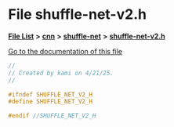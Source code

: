

# File shuffle-net-v2.h

[**File List**](files.md) **>** [**cnn**](dir_40be95ab8912b8deac694fbe2f8f2654.md) **>** [**shuffle-net**](dir_3c5228e53245123408496854d41e9c05.md) **>** [**shuffle-net-v2.h**](shuffle-net-v2_8h.md)

[Go to the documentation of this file](shuffle-net-v2_8h.md)


```C++
//
// Created by kami on 4/21/25.
//

#ifndef SHUFFLE_NET_V2_H
#define SHUFFLE_NET_V2_H

#endif //SHUFFLE_NET_V2_H
```


